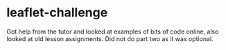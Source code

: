 # leaflet-challenge
Got help from the tutor and looked at examples of bits of code online, also looked at old lesson assignments. Did not do part two as it was optional.
